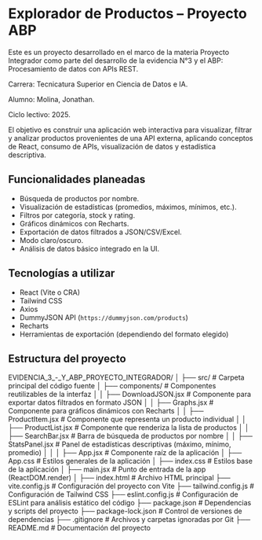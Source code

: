 # Explorador de Productos – Proyecto ABP

Este es un proyecto desarrollado en el marco de la materia Proyecto Integrador como parte del desarrollo de la evidencia N°3 y el ABP: Procesamiento de datos con APIs REST.

Carrera: Tecnicatura Superior en Ciencia de Datos e IA.

Alumno: Molina, Jonathan.

Ciclo lectivo: 2025.

El objetivo es construir una aplicación web interactiva para visualizar, filtrar y analizar productos provenientes de una API externa, aplicando conceptos de React, consumo de APIs, visualización de datos y estadística descriptiva.

## Funcionalidades planeadas

- Búsqueda de productos por nombre.
- Visualización de estadísticas (promedios, máximos, mínimos, etc.).
- Filtros por categoría, stock y rating.
- Gráficos dinámicos con Recharts.
- Exportación de datos filtrados a JSON/CSV/Excel.
- Modo claro/oscuro.
- Análisis de datos básico integrado en la UI.


## Tecnologías a utilizar

- React (Vite o CRA)
- Tailwind CSS
- Axios
- DummyJSON API (`https://dummyjson.com/products`)
- Recharts
- Herramientas de exportación (dependiendo del formato elegido)

## Estructura del proyecto

EVIDENCIA_3_-_Y_ABP_PROYECTO_INTEGRADOR/
│
├── src/                        # Carpeta principal del código fuente
│   ├── components/            # Componentes reutilizables de la interfaz
│   │   ├── DownloadJSON.jsx   # Componente para exportar datos filtrados en formato JSON
│   │   ├── Graphs.jsx         # Componente para gráficos dinámicos con Recharts
│   │   ├── ProductItem.jsx    # Componente que representa un producto individual
│   │   ├── ProductList.jsx    # Componente que renderiza la lista de productos
│   │   ├── SearchBar.jsx      # Barra de búsqueda de productos por nombre
│   │   ├── StatsPanel.jsx     # Panel de estadísticas descriptivas (máximo, mínimo, promedio)
│   │
│   ├── App.jsx                # Componente raíz de la aplicación
│   ├── App.css                # Estilos generales de la aplicación
│   ├── index.css              # Estilos base de la aplicación
│   ├── main.jsx               # Punto de entrada de la app (ReactDOM.render)
│
├── index.html                 # Archivo HTML principal
├── vite.config.js             # Configuración del proyecto con Vite
├── tailwind.config.js         # Configuración de Tailwind CSS
├── eslint.config.js           # Configuración de ESLint para análisis estático del código
├── package.json               # Dependencias y scripts del proyecto
├── package-lock.json          # Control de versiones de dependencias
├── .gitignore                 # Archivos y carpetas ignoradas por Git
├── README.md                  # Documentación del proyecto
